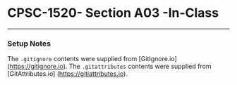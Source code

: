 # CPSC-1520- Section A03 -In-Class


-----

### Setup Notes

The `.gitignore` contents were supplied from [GitIgnore.io] (https://gitignore.io). 
The `.gitattributes` contents were supplied from [GitAttributes.io] (https://gitiattributes.io).



